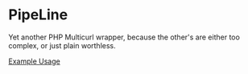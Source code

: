 # PipeLine
Yet another PHP Multicurl wrapper, because the other's are either too complex, or just plain worthless.

[Example Usage](example.php)
